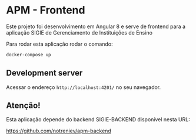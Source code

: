# APM - Frontend

Este projeto foi desenvolvimento em Angular 8 e serve de frontend para a aplicação SIGIE de Gerenciamento de Instituições de Ensino

Para rodar esta aplicação rodar o comando:

```javascript
docker-compose up
```

## Development server

Acessar o endereço `http://localhost:4201/` no seu navegador.

## Atenção!

Esta aplicação depende do backend SIGIE-BACKEND disponível nesta URL:

https://github.com/notreniev/apm-backend

